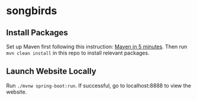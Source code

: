 # songbirds

## Install Packages
Set up Maven first following this instruction: [Maven in 5 minutes](https://maven.apache.org/guides/getting-started/maven-in-five-minutes.html). Then run `mvn clean install` in this repo to install relevant packages.

## Launch Website Locally
Run `./mvnw spring-boot:run`. If successful, go to localhost:8888 to view the website.
